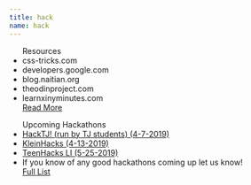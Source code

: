 ```yaml
---
title: hack
name: hack
---
```

<div class="list-container">
<ul class="hack-list resources">
<div>Resources</div>
<li class="hack-item">css-tricks.com</li>
<li class="hack-item">developers.google.com</li>
<li class="hack-item">blog.naitian.org</li>
  <li class="hack-item">theodinproject.com</li>
  <li class="hack-item">learnxinyminutes.com</li>
<a class="button" href="https://github.com/TJDevClub/very-resources-much-read">Read More</a>
</ul>

<ul class="hack-list hackathons">
<div>Upcoming Hackathons</div>
<li class "hack-item"><a href="hacktj.org/">HackTJ! (run by TJ students) (4-7-2019)</a></li>
<li class="hack-item"><a href="https://kleinhacks.com">KleinHacks (4-13-2019)</a></li>
<li class="hack-item"><a href="https://teenhacksli.com">TeenHacks LI (5-25-2019)</a></li>
<li class="hack-item">If you know of any good hackathons coming up let us know!</li>
<a class="button" href="https://mlh.io/events">Full List</a>
</ul>
</div>

